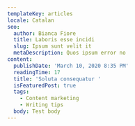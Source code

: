 ```yaml
---
templateKey: articles
locale: Catalan
seo:
  author: Bianca Fiore
  title: Laboris esse incidi
  slug: Ipsum sunt velit it
  metaDescription: Quos ipsum error no
content:
  publishDate: 'March 10, 2020 8:35 PM'
  readingTime: 17
  title: 'Soluta consequatur '
  isFeaturedPost: true
  tags:
    - Content marketing
    - Writing tips
  body: Test body
---
```

